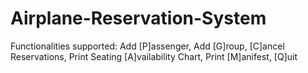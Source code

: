 # Airplane-Reservation-System
Functionalities supported: 
Add [P]assenger, Add [G]roup, [C]ancel Reservations, Print Seating [A]vailability Chart, Print [M]anifest, [Q]uit
